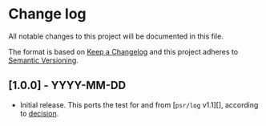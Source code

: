 # Change log
All notable changes to this project will be documented in this file.

The format is based on [Keep a Changelog](http://keepachangelog.com/)
and this project adheres to [Semantic Versioning](http://semver.org/).

## [1.0.0] - YYYY-MM-DD

- Initial release. This ports the test for and from [`psr/log` v1.1][], according to
[decision][1].


[`psr/log`]: https://packagist.org/packages/psr/log
[1]: https://github.com/php-fig/log/pull/76#issuecomment-858743302
